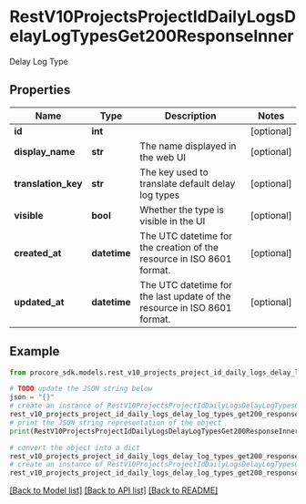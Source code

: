# RestV10ProjectsProjectIdDailyLogsDelayLogTypesGet200ResponseInner

Delay Log Type

## Properties

Name | Type | Description | Notes
------------ | ------------- | ------------- | -------------
**id** | **int** |  | [optional] 
**display_name** | **str** | The name displayed in the web UI | [optional] 
**translation_key** | **str** | The key used to translate default delay log types | [optional] 
**visible** | **bool** | Whether the type is visible in the UI | [optional] 
**created_at** | **datetime** | The UTC datetime for the creation of the resource in ISO 8601 format. | [optional] 
**updated_at** | **datetime** | The UTC datetime for the last update of the resource in ISO 8601 format. | [optional] 

## Example

```python
from procore_sdk.models.rest_v10_projects_project_id_daily_logs_delay_log_types_get200_response_inner import RestV10ProjectsProjectIdDailyLogsDelayLogTypesGet200ResponseInner

# TODO update the JSON string below
json = "{}"
# create an instance of RestV10ProjectsProjectIdDailyLogsDelayLogTypesGet200ResponseInner from a JSON string
rest_v10_projects_project_id_daily_logs_delay_log_types_get200_response_inner_instance = RestV10ProjectsProjectIdDailyLogsDelayLogTypesGet200ResponseInner.from_json(json)
# print the JSON string representation of the object
print(RestV10ProjectsProjectIdDailyLogsDelayLogTypesGet200ResponseInner.to_json())

# convert the object into a dict
rest_v10_projects_project_id_daily_logs_delay_log_types_get200_response_inner_dict = rest_v10_projects_project_id_daily_logs_delay_log_types_get200_response_inner_instance.to_dict()
# create an instance of RestV10ProjectsProjectIdDailyLogsDelayLogTypesGet200ResponseInner from a dict
rest_v10_projects_project_id_daily_logs_delay_log_types_get200_response_inner_from_dict = RestV10ProjectsProjectIdDailyLogsDelayLogTypesGet200ResponseInner.from_dict(rest_v10_projects_project_id_daily_logs_delay_log_types_get200_response_inner_dict)
```
[[Back to Model list]](../README.md#documentation-for-models) [[Back to API list]](../README.md#documentation-for-api-endpoints) [[Back to README]](../README.md)


